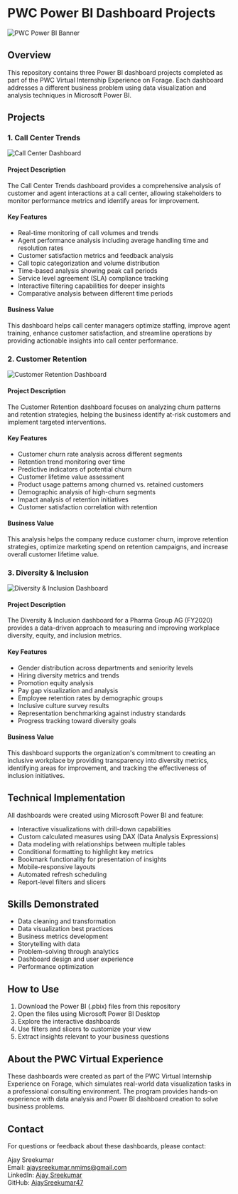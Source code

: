 # PWC Power BI Dashboard Projects

![PWC Power BI Banner](images/pwc-power-bi-banner.jpg)

## Overview

This repository contains three Power BI dashboard projects completed as part of the PWC Virtual Internship Experience on Forage. Each dashboard addresses a different business problem using data visualization and analysis techniques in Microsoft Power BI.

## Projects

### 1. Call Center Trends

![Call Center Dashboard](images/call-center-trends.jpg)

#### Project Description
The Call Center Trends dashboard provides a comprehensive analysis of customer and agent interactions at a call center, allowing stakeholders to monitor performance metrics and identify areas for improvement.

#### Key Features
- Real-time monitoring of call volumes and trends
- Agent performance analysis including average handling time and resolution rates
- Customer satisfaction metrics and feedback analysis
- Call topic categorization and volume distribution
- Time-based analysis showing peak call periods
- Service level agreement (SLA) compliance tracking
- Interactive filtering capabilities for deeper insights
- Comparative analysis between different time periods

#### Business Value
This dashboard helps call center managers optimize staffing, improve agent training, enhance customer satisfaction, and streamline operations by providing actionable insights into call center performance.

### 2. Customer Retention

![Customer Retention Dashboard](images/customer-retention.jpg)

#### Project Description
The Customer Retention dashboard focuses on analyzing churn patterns and retention strategies, helping the business identify at-risk customers and implement targeted interventions.

#### Key Features
- Customer churn rate analysis across different segments
- Retention trend monitoring over time
- Predictive indicators of potential churn
- Customer lifetime value assessment
- Product usage patterns among churned vs. retained customers
- Demographic analysis of high-churn segments
- Impact analysis of retention initiatives
- Customer satisfaction correlation with retention

#### Business Value
This analysis helps the company reduce customer churn, improve retention strategies, optimize marketing spend on retention campaigns, and increase overall customer lifetime value.

### 3. Diversity & Inclusion

![Diversity & Inclusion Dashboard](images/diversity-inclusion.jpg)

#### Project Description
The Diversity & Inclusion dashboard for a Pharma Group AG (FY2020) provides a data-driven approach to measuring and improving workplace diversity, equity, and inclusion metrics.

#### Key Features
- Gender distribution across departments and seniority levels
- Hiring diversity metrics and trends
- Promotion equity analysis
- Pay gap visualization and analysis
- Employee retention rates by demographic groups
- Inclusive culture survey results
- Representation benchmarking against industry standards
- Progress tracking toward diversity goals

#### Business Value
This dashboard supports the organization's commitment to creating an inclusive workplace by providing transparency into diversity metrics, identifying areas for improvement, and tracking the effectiveness of inclusion initiatives.

## Technical Implementation

All dashboards were created using Microsoft Power BI and feature:

- Interactive visualizations with drill-down capabilities
- Custom calculated measures using DAX (Data Analysis Expressions)
- Data modeling with relationships between multiple tables
- Conditional formatting to highlight key metrics
- Bookmark functionality for presentation of insights
- Mobile-responsive layouts
- Automated refresh scheduling
- Report-level filters and slicers

## Skills Demonstrated

- Data cleaning and transformation
- Data visualization best practices
- Business metrics development
- Storytelling with data
- Problem-solving through analytics
- Dashboard design and user experience
- Performance optimization

## How to Use

1. Download the Power BI (.pbix) files from this repository
2. Open the files using Microsoft Power BI Desktop
3. Explore the interactive dashboards
4. Use filters and slicers to customize your view
5. Extract insights relevant to your business questions

## About the PWC Virtual Experience

These dashboards were created as part of the PWC Virtual Internship Experience on Forage, which simulates real-world data visualization tasks in a professional consulting environment. The program provides hands-on experience with data analysis and Power BI dashboard creation to solve business problems.

## Contact

For questions or feedback about these dashboards, please contact:

Ajay Sreekumar  
Email: ajaysreekumar.nmims@gmail.com  
LinkedIn: [Ajay Sreekumar](https://www.linkedin.com/in/ajay-sreekumar-nmims/)  
GitHub: [AjaySreekumar47](https://github.com/AjaySreekumar47)
